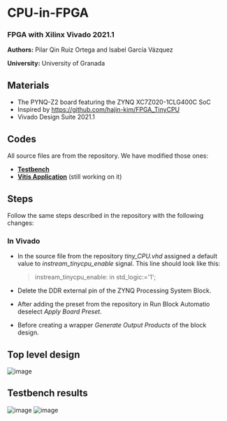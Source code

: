 # CPU-in-FPGA
### FPGA with Xilinx Vivado 2021.1

**Authors:** Pilar Qin Ruiz Ortega and Isabel García Vázquez

**University:** University of Granada

## Materials
* The PYNQ-Z2 board featuring the ZYNQ XC7Z020-1CLG400C SoC
* Inspired by https://github.com/hajin-kim/FPGA_TinyCPU
* Vivado Design Suite 2021.1

## Codes
All source files are from the repository. We have modified those ones:
* [**Testbench**](https://github.com/isabelgarciav/CPU-en-FPGA/blob/main/tb_tiny_CPU.vhd)
* [**Vitis Application**](https://github.com/isabelgarciav/CPU-en-FPGA/blob/main/helloworld.c) (still working on it)

## Steps
Follow the same steps described in the repository with the following changes:
### In Vivado
* In the source file from the repository *tiny_CPU.vhd* assigned a default value to *instream_tinycpu_enable* signal. This line should look like this:

  > instream_tinycpu_enable:   in std_logic:='1';
* Delete the DDR external pin of the ZYNQ Processing System Block.
* After adding the preset from the repository in Run Block Automatio deselect *Apply Board Preset*.
* Before creating a wrapper *Generate Output Products* of the block design.

## Top level design
![image](https://github.com/user-attachments/assets/87beab06-dd04-4640-8b3c-736e3d2c7741)

## Testbench results
![image](https://github.com/user-attachments/assets/4ce229cf-cc4d-4d39-91fa-d13969a8c465)
![image](https://github.com/user-attachments/assets/a99af467-5264-4c86-b770-ce89b7b6784e)




